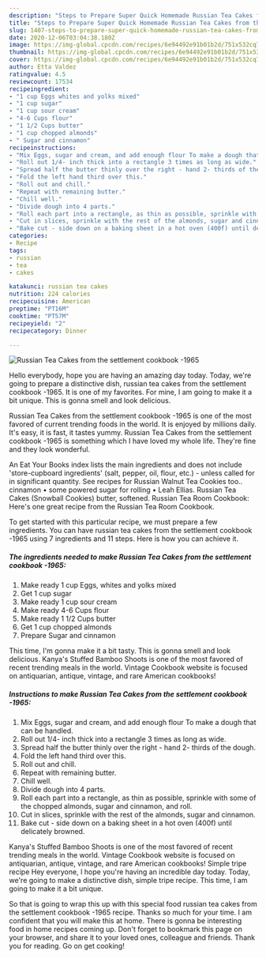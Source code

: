 ```yaml
---
description: "Steps to Prepare Super Quick Homemade Russian Tea Cakes from the settlement cookbook -1965"
title: "Steps to Prepare Super Quick Homemade Russian Tea Cakes from the settlement cookbook -1965"
slug: 1407-steps-to-prepare-super-quick-homemade-russian-tea-cakes-from-the-settlement-cookbook-1965
date: 2020-12-06T03:04:38.180Z
image: https://img-global.cpcdn.com/recipes/6e94492e91b01b2d/751x532cq70/russian-tea-cakes-from-the-settlement-cookbook-1965-recipe-main-photo.jpg
thumbnail: https://img-global.cpcdn.com/recipes/6e94492e91b01b2d/751x532cq70/russian-tea-cakes-from-the-settlement-cookbook-1965-recipe-main-photo.jpg
cover: https://img-global.cpcdn.com/recipes/6e94492e91b01b2d/751x532cq70/russian-tea-cakes-from-the-settlement-cookbook-1965-recipe-main-photo.jpg
author: Etta Valdez
ratingvalue: 4.5
reviewcount: 17534
recipeingredient:
- "1 cup Eggs whites and yolks mixed"
- "1 cup sugar"
- "1 cup sour cream"
- "4-6 Cups flour"
- "1 1/2 Cups butter"
- "1 cup chopped almonds"
- " Sugar and cinnamon"
recipeinstructions:
- "Mix Eggs, sugar and cream, and add enough flour To make a dough that can be handled."
- "Roll out 1/4- inch thick into a rectangle 3 times as long as wide."
- "Spread half the butter thinly over the right - hand 2- thirds of the dough."
- "Fold the left hand third over this."
- "Roll out and chill."
- "Repeat with remaining butter."
- "Chill well."
- "Divide dough into 4 parts."
- "Roll each part into a rectangle, as thin as possible, sprinkle with some of the chopped almonds, sugar and cinnamon, and roll."
- "Cut in slices, sprinkle with the rest of the almonds, sugar and cinnamon."
- "Bake cut - side down on a baking sheet in a hot oven (400f) until delicately browned."
categories:
- Recipe
tags:
- russian
- tea
- cakes

katakunci: russian tea cakes 
nutrition: 224 calories
recipecuisine: American
preptime: "PT16M"
cooktime: "PT57M"
recipeyield: "2"
recipecategory: Dinner

---
```



![Russian Tea Cakes from the settlement cookbook -1965](https://img-global.cpcdn.com/recipes/6e94492e91b01b2d/751x532cq70/russian-tea-cakes-from-the-settlement-cookbook-1965-recipe-main-photo.jpg)

Hello everybody, hope you are having an amazing day today. Today, we're going to prepare a distinctive dish, russian tea cakes from the settlement cookbook -1965. It is one of my favorites. For mine, I am going to make it a bit unique. This is gonna smell and look delicious.

Russian Tea Cakes from the settlement cookbook -1965 is one of the most favored of current trending foods in the world. It is enjoyed by millions daily. It's easy, it is fast, it tastes yummy. Russian Tea Cakes from the settlement cookbook -1965 is something which I have loved my whole life. They're fine and they look wonderful.

An Eat Your Books index lists the main ingredients and does not include &#39;store-cupboard ingredients&#39; (salt, pepper, oil, flour, etc.) - unless called for in significant quantity. See recipes for Russian Walnut Tea Cookies too.. cinnamon • some powered sugar for rolling • Leah Ellias. Russian Tea Cakes (Snowball Cookies) butter, softened. Russian Tea Room Cookbook: Here&#39;s one great recipe from the Russian Tea Room Cookbook.


To get started with this particular recipe, we must prepare a few ingredients. You can have russian tea cakes from the settlement cookbook -1965 using 7 ingredients and 11 steps. Here is how you can achieve it.

<!--inarticleads1-->

##### The ingredients needed to make Russian Tea Cakes from the settlement cookbook -1965:

1. Make ready 1 cup Eggs, whites and yolks mixed
1. Get 1 cup sugar
1. Make ready 1 cup sour cream
1. Make ready 4-6 Cups flour
1. Make ready 1 1/2 Cups butter
1. Get 1 cup chopped almonds
1. Prepare  Sugar and cinnamon


This time, I&#39;m gonna make it a bit tasty. This is gonna smell and look delicious. Kanya&#39;s Stuffed Bamboo Shoots is one of the most favored of recent trending meals in the world. Vintage Cookbook website is focused on antiquarian, antique, vintage, and rare American cookbooks! 

<!--inarticleads2-->

##### Instructions to make Russian Tea Cakes from the settlement cookbook -1965:

1. Mix Eggs, sugar and cream, and add enough flour To make a dough that can be handled.
1. Roll out 1/4- inch thick into a rectangle 3 times as long as wide.
1. Spread half the butter thinly over the right - hand 2- thirds of the dough.
1. Fold the left hand third over this.
1. Roll out and chill.
1. Repeat with remaining butter.
1. Chill well.
1. Divide dough into 4 parts.
1. Roll each part into a rectangle, as thin as possible, sprinkle with some of the chopped almonds, sugar and cinnamon, and roll.
1. Cut in slices, sprinkle with the rest of the almonds, sugar and cinnamon.
1. Bake cut - side down on a baking sheet in a hot oven (400f) until delicately browned.


Kanya&#39;s Stuffed Bamboo Shoots is one of the most favored of recent trending meals in the world. Vintage Cookbook website is focused on antiquarian, antique, vintage, and rare American cookbooks! Simple tripe recipe Hey everyone, I hope you&#39;re having an incredible day today. Today, we&#39;re going to make a distinctive dish, simple tripe recipe. This time, I am going to make it a bit unique. 

So that is going to wrap this up with this special food russian tea cakes from the settlement cookbook -1965 recipe. Thanks so much for your time. I am confident that you will make this at home. There is gonna be interesting food in home recipes coming up. Don't forget to bookmark this page on your browser, and share it to your loved ones, colleague and friends. Thank you for reading. Go on get cooking!
